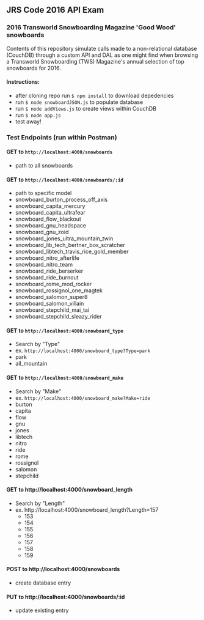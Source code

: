 ## JRS Code 2016 API Exam
### 2016 Transworld Snowboarding Magazine 'Good Wood' snowboards

Contents of this repository simulate calls made to a non-relational database (CouchDB) through a custom API and DAL as one might find when browsing a Transworld Snowboarding (TWS) Magazine's annual selection of top snowboards for 2016. 

#### Instructions:

* after cloning repo run `$ npm install` to download depedencies
* run `$ node snowboardJSON.js` to populate database 
* run `$ node addViews.js` to create views within CouchDB
* run `$ node app.js`
* test away!

### Test Endpoints (run within Postman)
 
#### GET to `http://localhost:4000/snowboards`
 * path to all snowboards
 
#### GET to `http://localhost:4000/snowboards/:id` 
 * path to specific model 
  * snowboard_burton_process_off_axis
  * snowboard_capita_mercury
  * snowboard_capita_ultrafear
  * snowboard_flow_blackout
  * snowboard_gnu_headspace
  * snowboard_gnu_zoid
  * snowboard_jones_ultra_mountain_twin
  * snowboard_lib_tech_bertner_box_scratcher
  * snowboard_libtech_travis_rice_gold_member
  * snowboard_nitro_afterlife
  * snowboard_nitro_team
  * snowboard_ride_berserker
  * snowboard_ride_burnout
  * snowboard_rome_mod_rocker
  * snowboard_rossignol_one_magtek
  * snowboard_salomon_super8
  * snowboard_salomon_villain
  * snowboard_stepchild_mai_tai
  * snowboard_stepchild_sleazy_rider

#### GET to `http://localhost:4000/snowboard_type`
 * Search by "Type"
 * ex. `http://localhost:4000/snowboard_type?Type=park`
  * park
  * all_mountain

#### GET to `http://localhost:4000/snowboard_make`
 * Search by "Make"
 * ex. `http://localhost:4000/snowboard_make?Make=ride`
  * burton
  * capita
  * flow
  * gnu
  * jones
  * libtech
  * nitro
  * ride
  * rome
  * rossignol
  * salomon
  * stepchild
 
#### GET to http://localhost:4000/snowboard_length
 * Search by "Length"
 * ex. http://localhost:4000/snowboard_length?Length=157
   * 153
   * 154
   * 155 
   * 156
   * 157
   * 158
   * 159
   
#### POST to http://localhost:4000/snowboards
 * create database entry

#### PUT to http://localhost:4000/snowboards/:id 
 * update existing entry
   
